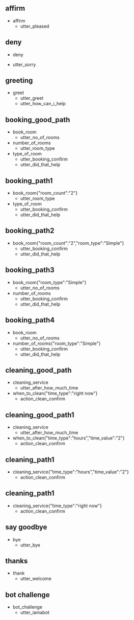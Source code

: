 ## affirm
* affirm
  - utter_pleased

## deny
* deny
 - utter_sorry

## greeting
* greet
  - utter_greet
  - utter_how_can_i_help

## booking_good_path
* book_room
  - utter_no_of_rooms
* number_of_rooms
  - utter_room_type
* type_of_room
  - utter_booking_confirm
  - utter_did_that_help



## booking_path1
* book_room{"room_count":"2"}
  - utter_room_type
* type_of_room
  - utter_booking_confirm  
  - utter_did_that_help


## booking_path2
* book_room{"room_count":"2","room_type":"Simple"}
  - utter_booking_confirm
  - utter_did_that_help


## booking_path3
* book_room{"room_type":"Simple"}
  - utter_no_of_rooms
* number_of_rooms
  - utter_booking_confirm
  - utter_did_that_help


## booking_path4
* book_room
  - utter_no_of_rooms
* number_of_rooms{"room_type":"Simple"}
  - utter_booking_confirm
  - utter_did_that_help


## cleaning_good_path
* cleaning_service
  - utter_after_how_much_time
* when_to_clean{"time_type":"right now"}
  - action_clean_confirm

## cleaning_good_path1
* cleaning_service
  - utter_after_how_much_time
* when_to_clean{"time_type":"hours","time_value":"2"}
  - action_clean_confirm

## cleaning_path1
* cleaning_service{"time_type":"hours","time_value":"2"}
  - action_clean_confirm

## cleaning_path1
* cleaning_service{"time_type":"right now"}
  - action_clean_confirm
  


## say goodbye
* bye
  - utter_bye

## thanks
* thank
  - utter_welcome

## bot challenge
* bot_challenge
  - utter_iamabot
